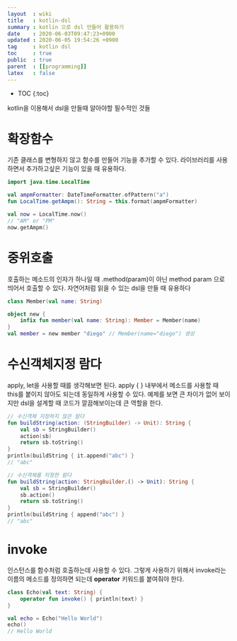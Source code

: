 ```yaml
---
layout  : wiki
title   : kotlin-dsl
summary : kotlin 으로 dsl 만들어 활용하기
date    : 2020-06-03T09:47:23+0900
updated : 2020-06-05 19:54:26 +0900
tag     : kotlin dsl
toc     : true
public  : true
parent  : [[programming]]
latex   : false
---
```

* TOC
{:toc}

kotlin을 이용해서 dsl을 만들때 알아야할 필수적인 것들

# 확장함수
기존 클래스를 변형하지 않고 함수를 만들어 기능을 추가할 수 있다. 
라이브러리를 사용하면서 추가하고싶은 기능이 있을 때 유용하다. 

```kotlin
import java.time.LocalTime

val ampmFormatter: DateTimeFormatter.ofPattern("a")
fun LocalTime.getAmpm(): String = this.format(ampmFormatter)

val now = LocalTime.now()
// "AM" or "PM"
now.getAmpm()
```

# 중위호출
호출하는 메소드의 인자가 하나일 때 .method(param)이 아닌 method param 으로 띄어서 호출할 수 있다. 
자연어처럼 읽을 수 있는 dsl을 만들 때 유용하다
```kotlin
class Member(val name: String)

object new {
	infix fun member(val name: String): Member = Member(name)
}
val member = new member "diego" // Member(name="diego") 생성
```

# 수신객체지정 람다
apply, let을 사용할 때를 생각해보면 된다.
apply { } 내부에서 메소드를 사용할 때 this를 붙이지 않아도 되는데 동일하게 사용할 수 있다.
예제를 보면 큰 차이가 없어 보이지만 dsl을 설계할 때 코드가 깔끔해보이는데 큰 역할을 한다. 
```kotlin
// 수신객체 지정하지 않은 람다
fun buildString(action: (StringBuilder) -> Unit): String {
    val sb = StringBuilder()
	action(sb)
	return sb.toString()
}
println(buildString { it.append("abc") }
// "abc"

// 수신객체를 지정한 람다
fun buildString(action: StringBuilder.() -> Unit): String {
    val sb = StringBuilder()
	sb.action()
	return sb.toString()
}
println(buildString { append("abc") }
// "abc"
```

# invoke
인스턴스를 함수처럼 호출하는데 사용할 수 있다.
그렇게 사용하기 위해서 invoke라는 이름의 메소드를 정의하면 되는데 **operator** 키워드를 붙여줘야 한다.

```kotlin
class Echo(val text: String) {
	operator fun invoke() { println(text) }
}

val echo = Echo("Hello World")
echo()
// Hello World
```

